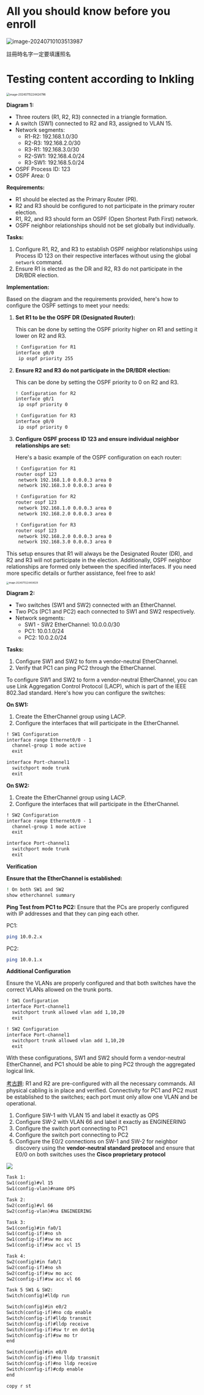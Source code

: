

# All you should know before you enroll

![image-20240710103513987](https://han.blob.core.windows.net/typora/image-20240710103513987.png) 

註冊時名字一定要填護照名

# Testing content according to Inkling

<img src="https://han.blob.core.windows.net/typora/image-20240715224424796.png" alt="image-20240715224424796" style="zoom:50%;" />   

**Diagram 1:**

- Three routers (R1, R2, R3) connected in a triangle formation.
- A switch (SW1) connected to R2 and R3, assigned to VLAN 15.
- Network segments:
  - R1-R2: 192.168.1.0/30
  - R2-R3: 192.168.2.0/30
  - R3-R1: 192.168.3.0/30
  - R2-SW1: 192.168.4.0/24
  - R3-SW1: 192.168.5.0/24
- OSPF Process ID: 123
- OSPF Area: 0

**Requirements:**

- R1 should be elected as the Primary Router (PR).
- R2 and R3 should be configured to not participate in the primary router election.
- R1, R2, and R3 should form an OSPF (Open Shortest Path First) network.
- OSPF neighbor relationships should not be set globally but individually.

**Tasks:** 

1. Configure R1, R2, and R3 to establish OSPF neighbor relationships using Process ID 123 on their respective interfaces without using the global `network` command.
2. Ensure R1 is elected as the DR and R2, R3 do not participate in the DR/BDR election.

**Implementation:**

Based on the diagram and the requirements provided, here's how to configure the OSPF settings to meet your needs:

1. **Set R1 to be the OSPF DR (Designated Router):**

   This can be done by setting the OSPF priority higher on R1 and setting it lower on R2 and R3. 

   ```bash
   ! Configuration for R1
   interface g0/0
    ip ospf priority 255
   ```

2. **Ensure R2 and R3 do not participate in the DR/BDR election:**

   This can be done by setting the OSPF priority to 0 on R2 and R3.

   ```bash
   ! Configuration for R2
   interface g0/1
    ip ospf priority 0

   ! Configuration for R3
   interface g0/0
    ip ospf priority 0
   ```

3. **Configure OSPF process ID 123 and ensure individual neighbor relationships are set:**

   Here's a basic example of the OSPF configuration on each router:

   ```txt
   ! Configuration for R1
   router ospf 123
    network 192.168.1.0 0.0.0.3 area 0
    network 192.168.3.0 0.0.0.3 area 0
   
   ! Configuration for R2
   router ospf 123
    network 192.168.1.0 0.0.0.3 area 0
    network 192.168.2.0 0.0.0.3 area 0
   
   ! Configuration for R3
   router ospf 123
    network 192.168.2.0 0.0.0.3 area 0
    network 192.168.3.0 0.0.0.3 area 0
   ```

This setup ensures that R1 will always be the Designated Router (DR), and R2 and R3 will not participate in the election. Additionally, OSPF neighbor relationships are formed only between the specified interfaces. If you need more specific details or further assistance, feel free to ask!

<img src="https://han.blob.core.windows.net/typora/image-20240715224404029.png" alt="image-20240715224404029" style="zoom:40%;" />     

**Diagram 2:**

- Two switches (SW1 and SW2) connected with an EtherChannel.
- Two PCs (PC1 and PC2) each connected to SW1 and SW2 respectively.
- Network segments:
  - SW1 - SW2 EtherChannel: 10.0.0.0/30
  - PC1: 10.0.1.0/24
  - PC2: 10.0.2.0/24

**Tasks:**

1. Configure SW1 and SW2 to form a vendor-neutral EtherChannel.
2. Verify that PC1 can ping PC2 through the EtherChannel.

To configure SW1 and SW2 to form a vendor-neutral EtherChannel, you can use Link Aggregation Control Protocol (LACP), which is part of the IEEE 802.3ad standard. Here's how you can configure the switches:

**On SW1:**

1. Create the EtherChannel group using LACP.
2. Configure the interfaces that will participate in the EtherChannel.

```txt
! SW1 Configuration
interface range Ethernet0/0 - 1
  channel-group 1 mode active
  exit

interface Port-channel1
  switchport mode trunk
  exit
```

**On SW2:**

1. Create the EtherChannel group using LACP.
2. Configure the interfaces that will participate in the EtherChannel.

```txt
! SW2 Configuration
interface range Ethernet0/0 - 1
  channel-group 1 mode active
  exit

interface Port-channel1
  switchport mode trunk
  exit
```

**Verification**

**Ensure that the EtherChannel is established:**

```bash
! On both SW1 and SW2
show etherchannel summary
```

**Ping Test from PC1 to PC2:** Ensure that the PCs are properly configured with IP addresses and that they can ping each other. 

PC1:

```bash
ping 10.0.2.x
```

PC2:

```bash
ping 10.0.1.x
```

**Additional Configuration**

Ensure the VLANs are properly configured and that both switches have the correct VLANs allowed on the trunk ports.

```txt
! SW1 Configuration
interface Port-channel1
  switchport trunk allowed vlan add 1,10,20
  exit
```

```txt
! SW2 Configuration
interface Port-channel1
  switchport trunk allowed vlan add 1,10,20
  exit
```

With these configurations, SW1 and SW2 should form a vendor-neutral EtherChannel, and PC1 should be able to ping PC2 through the aggregated logical link.

[考古題](https://www.examtopics.com/discussions/cisco/view/128567-exam-200-301-topic-1-question-1258-discussion/): R1 and R2 are pre-configured with all the necessary commands. All physical cabling is in place and verified. Connectivity for PC1 and PC2 must be established to the switches; each port must only allow one VLAN and be operational.

1. Configure SW-1 with VLAN 15 and label it exactly as OPS
2. Configure SW-2 with VLAN 66 and label it exactly as ENGINEERING
3. Configure the switch port connecting to PC1
4. Configure the switch port connecting to PC2
5. Configure the E0/2 connections on SW-1 and SW-2 for neighbor discovery using the **vendor-neutral standard protocol** and ensure that E0/0 on both switches uses the **Cisco proprietary protocol**

![](https://img.examtopics.com/200-301/image286.png) 

````txt 
Task 1:
Sw1(config)#vl 15
Sw1(config-vlan)#name OPS

Task 2:
Sw2(config)#vl 66
Sw2(config-vlan)#na ENGINEERING

Task 3:
Sw1(config)#in fa0/1
Sw1(config-if)#no sh
Sw1(config-if)#sw mo acc
Sw1(config-if)#sw acc vl 15

Task 4:
Sw2(config)#in fa0/1
Sw2(config-if)#no sh
Sw2(config-if)#sw mo acc
Sw2(config-if)#sw acc vl 66

Task 5 SW1 & SW2:
Switch(config)#lldp run

Switch(config)#in e0/2
Switch(config-if)#no cdp enable
Switch(config-if)#lldp transmit
Switch(config-if)#lldp receive
Switch(config-if)#sw tr en dot1q
Switch(config-if)#sw mo tr
end

Switch(config)#in e0/0
Switch(config-if)#no lldp transmit
Switch(config-if)#no lldp receive
Switch(config-if)#cdp enable
end

copy r st
````
